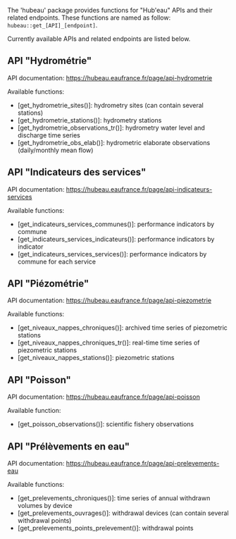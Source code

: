 The 'hubeau' package provides functions for "Hub'eau" APIs and their related endpoints.
These functions are named as follow: `hubeau::get_[API]_[endpoint]`.

Currently available APIs and related endpoints are listed below.

## API "Hydrométrie"

API documentation: <https://hubeau.eaufrance.fr/page/api-hydrometrie>

Available functions:

- [get_hydrometrie_sites()]: hydrometry sites (can contain several stations)
- [get_hydrometrie_stations()]: hydrometry stations
- [get_hydrometrie_observations_tr()]: hydrometry water level and discharge time series
- [get_hydrometrie_obs_elab()]: hydrometric elaborate observations (daily/monthly mean flow)

## API "Indicateurs des services"

API documentation: <https://hubeau.eaufrance.fr/page/api-indicateurs-services>

Available functions:

- [get_indicateurs_services_communes()]: performance indicators by commune
- [get_indicateurs_services_indicateurs()]: performance indicators by indicator
- [get_indicateurs_services_services()]: performance indicators by commune for each service

## API "Piézométrie"

API documentation: <https://hubeau.eaufrance.fr/page/api-piezometrie>

Available functions:

- [get_niveaux_nappes_chroniques()]: archived time series of piezometric stations
- [get_niveaux_nappes_chroniques_tr()]: real-time time series of piezometric stations
- [get_niveaux_nappes_stations()]: piezometric stations

## API "Poisson"

API documentation: <https://hubeau.eaufrance.fr/page/api-poisson>

Available function:

- [get_poisson_observations()]: scientific fishery observations

## API "Prélèvements en eau"

API documentation: <https://hubeau.eaufrance.fr/page/api-prelevements-eau>

Available functions:

- [get_prelevements_chroniques()]: time series of annual withdrawn volumes by device
- [get_prelevements_ouvrages()]: withdrawal devices (can contain several withdrawal points)
- [get_prelevements_points_prelevement()]: withdrawal points

